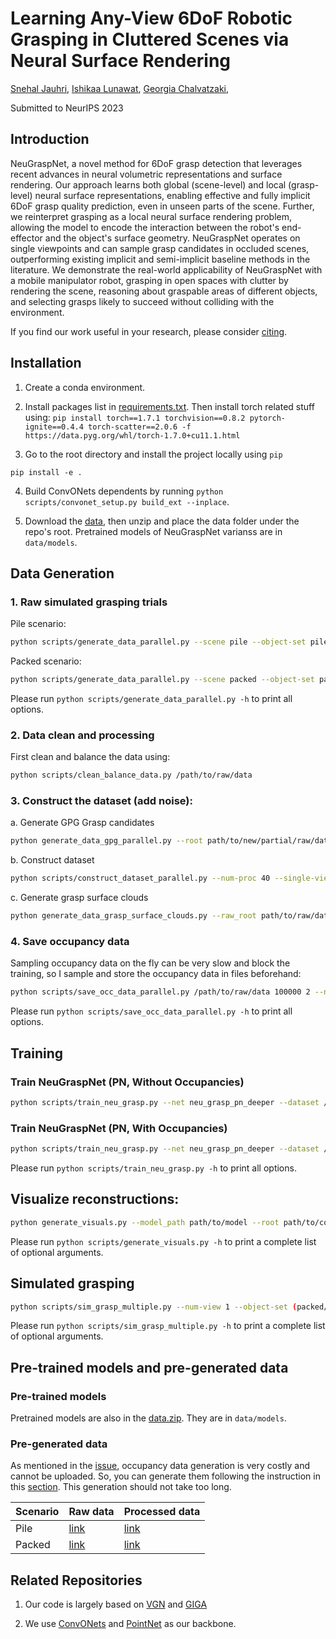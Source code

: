 # Learning Any-View 6DoF Robotic Grasping in Cluttered Scenes via Neural Surface Rendering

[Snehal Jauhri](https://irosalab.com/people/snehal-jauhri/), [Ishikaa Lunawat](), [Georgia Chalvatzaki](https://irosalab.com/people/georgia-chalvatzaki/), 

Submitted to NeurIPS 2023

<!-- [Project](https://sites.google.com/view/rpl-giga2021) | [arxiv](http://arxiv.org/abs/2104.01542)  -->

## Introduction

NeuGraspNet, a novel method for 6DoF grasp detection that leverages recent advances in neural volumetric representations and surface rendering. Our approach learns both global (scene-level) and local (grasp-level) neural surface representations, enabling effective and fully implicit 6DoF grasp quality prediction, even in unseen parts of the scene. Further, we reinterpret grasping as a local neural surface rendering problem, allowing the model to encode the interaction between the robot's end-effector and the object's surface geometry. NeuGraspNet operates on single viewpoints and can sample grasp candidates in occluded scenes, outperforming existing implicit and semi-implicit baseline methods in the literature. We demonstrate the real-world applicability of NeuGraspNet with a mobile manipulator robot, grasping in open spaces with clutter by rendering the scene, reasoning about graspable areas of different objects, and selecting grasps likely to succeed without colliding with the environment.



If you find our work useful in your research, please consider [citing](#citing).

## Installation

1. Create a conda environment.

2. Install packages list in [requirements.txt](requirements.txt). Then install torch related stuff using: `pip install torch==1.7.1 torchvision==0.8.2 pytorch-ignite==0.4.4 torch-scatter==2.0.6 -f https://data.pyg.org/whl/torch-1.7.0+cu11.1.html`
<!-- # torch-scatter` following [here](https://github.com/rusty1s/pytorch_scatter), based on `pytorch` version and `cuda` version. -->

3. Go to the root directory and install the project locally using `pip`

```
pip install -e .
```

4. Build ConvONets dependents by running `python scripts/convonet_setup.py build_ext --inplace`.

5. Download the [data](<TODO>), then unzip and place the data folder under the repo's root. Pretrained models of NeuGraspNet varianss are in `data/models`.

## Data Generation

### 1. Raw simulated grasping trials

Pile scenario:

```bash
python scripts/generate_data_parallel.py --scene pile --object-set pile/train --num-grasps 4000000 --num-proc 40 --save-scene ./data/pile/data_pile_train_random_raw_4M
```

Packed scenario:
```bash
python scripts/generate_data_parallel.py --scene packed --object-set packed/train --num-grasps 4000000 --num-proc 40 --save-scene ./data/pile/data_packed_train_random_raw_4M
```

Please run `python scripts/generate_data_parallel.py -h` to print all options.

### 2. Data clean and processing

First clean and balance the data using:

```bash
python scripts/clean_balance_data.py /path/to/raw/data
```
### 3. Construct the dataset (add noise):

a. Generate GPG Grasp candidates
```bash
python generate_data_gpg_parallel.py --root path/to/new/partial/raw/data --previous_root path/to/raw/data --use_previous_scenes True --num_proc 96 --grasps_per_scene 60 --grasps_per_scene_gpg 60 --partial_pc True --save_scene True --random True
```
b. Construct dataset
```bash
python scripts/construct_dataset_parallel.py --num-proc 40 --single-view --add-noise dex /path/to/raw/data /path/to/new/constructed/data
```

c. Generate grasp surface clouds
```bash
python generate_data_grasp_surface_clouds.py --raw_root path/to/raw/data --num_proc 96 --save_occ_values True --add_noise True
```

### 4. Save occupancy data

Sampling occupancy data on the fly can be very slow and block the training, so I sample and store the occupancy data in files beforehand:

```bash
python scripts/save_occ_data_parallel.py /path/to/raw/data 100000 2 --num-proc 40
```

Please run `python scripts/save_occ_data_parallel.py -h` to print all options.


## Training
### Train NeuGraspNet (PN, Without Occupancies)
```bash
python scripts/train_neu_grasp.py --net neu_grasp_pn_deeper --dataset /path/to/constructed/data --dataset_raw /path/to/raw/data  --epoch_length_frac 0.5
```

### Train NeuGraspNet (PN, With Occupancies)
```bash
python scripts/train_neu_grasp.py --net neu_grasp_pn_deeper --dataset /path/to/constructed/data --dataset_raw /path/to/raw/data --net_with_grasp_occ True --epoch_length_frac 0.5
```
Please run `python scripts/train_neu_grasp.py -h` to print all options.


## Visualize reconstructions:
```bash
python generate_visuals.py --model_path path/to/model --root path/to/constructed/data --raw_root path/to/raw/data --random -seed 1
```
Please run `python scripts/generate_visuals.py -h` to print a complete list of optional arguments.

## Simulated grasping

```bash
python scripts/sim_grasp_multiple.py --num-view 1 --object-set (packed/test|pile/test) --scene (packed|pile) --num-rounds 20 --add-noise dex --force --best --model path/to/model.pt --resolution=64 --type neu_grasp_pn_deeper --result-path path/to/result --vis

```
Please run `python scripts/sim_grasp_multiple.py -h` to print a complete list of optional arguments.


## Pre-trained models and pre-generated data

### Pre-trained models

Pretrained models are also in the [data.zip](<TODO>). They are in `data/models`.

### Pre-generated data

As mentioned in the [issue](https://github.com/UT-Austin-RPL/GIGA/issues/3), occupancy data generation is very costly and cannot be uploaded. So, you can generate them following the instruction in this [section](#save-occupancy-data). This generation should not take too long.

| Scenario | Raw data | Processed data |
| ----------- | ----------- | ----------- |
| Pile | [link](<TODO>) | [link](<TODO>) |
| Packed | [link](<TODO>) | [link](<TODO>) |

## Related Repositories

1. Our code is largely based on [VGN](https://github.com/ethz-asl/vgn) and [GIGA](https://github.com/UT-Austin-RPL/GIGA)

2. We use [ConvONets](https://github.com/autonomousvision/convolutional_occupancy_networks) and [PointNet](https://github.com/charlesq34/pointnet) as our backbone.

<!-- ## Citing

```
@article{jiang2021synergies,
 author = {Jiang, Zhenyu and Zhu, Yifeng and Svetlik, Maxwell and Fang, Kuan and Zhu, Yuke},
 journal = {Robotics: science and systems},
 title = {Synergies Between Affordance and Geometry: 6-DoF Grasp Detection via Implicit Representations},
 year = {2021}
} -->
```

